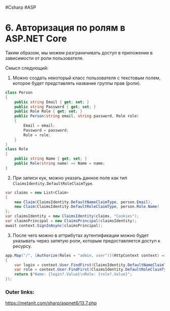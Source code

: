 #Csharp #ASP

# 6. Авторизация по ролям в ASP.NET Core

Таким образом, мы можем разграничивать доступ в приложении в зависимости от роли пользователя.

Смысл следующий: 
1. Можно создать некоторый класс пользователя с текстовым полем, которое будет представлять название группы прав (роли).
```csharp
class Person
{
    public string Email { get; set; }
    public string Password { get; set; }
    public Role Role { get; set; }
    public Person(string email, string password, Role role)
    {
        Email = email;
        Password = password;
        Role = role;
    }
}
class Role
{
    public string Name { get; set; }
    public Role(string name) => Name = name;
}
```

2. При записи кук, можно указать данное поле как тип `ClaimsIdentity.DefaultRoleClaimType`.
```csharp
var claims = new List<Claim>
{
	new Claim(ClaimsIdentity.DefaultNameClaimType, person.Email),
	new Claim(ClaimsIdentity.DefaultRoleClaimType, person.Role.Name)
};
var claimsIdentity = new ClaimsIdentity(claims, "Cookies");
var claimsPrincipal = new ClaimsPrincipal(claimsIdentity);
await context.SignInAsync(claimsPrincipal);
```

3. После чего можно в аттрибутах аутентификации можно будет указывать через запятую роли, которым предоставляется доступ к ресурсу.
```csharp
app.Map("/", [Authorize(Roles = "admin, user")](HttpContext context) =>
{
    var login = context.User.FindFirst(ClaimsIdentity.DefaultNameClaimType);
    var role = context.User.FindFirst(ClaimsIdentity.DefaultRoleClaimType);  
    return $"Name: {login?.Value}\nRole: {role?.Value}";
});
```

### Outer links:
https://metanit.com/sharp/aspnet6/13.7.php